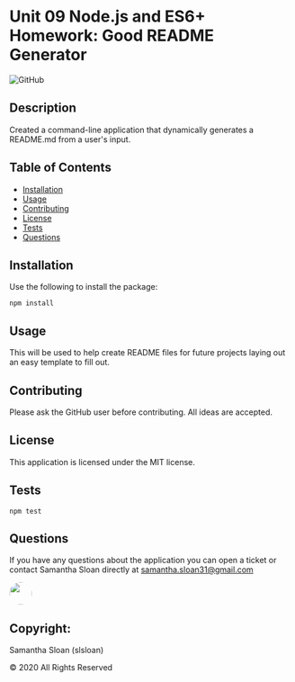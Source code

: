 # Unit 09 Node.js and ES6+ Homework: Good README Generator

  

  ![GitHub](https://img.shields.io/github/license/slsloan/homework-09)


  ## Description
  Created a command-line application that dynamically generates a README.md from a user's input.

  ## Table of Contents
  * [Installation](#installation)
  * [Usage](#usage)
  * [Contributing](#contributing)
  * [License](#license)
  * [Tests](#tests)
  * [Questions](#questions)

  ## Installation
  Use the following to install the package: 
  ```
  npm install
  ```
  
  ## Usage
  This will be used to help create README files for future projects laying out an easy template to fill out.

  ## Contributing
  Please ask the GitHub user before contributing. All ideas are accepted.

  ## License
  This application is licensed under the MIT license.
  
  ## Tests
  ```
  npm test
  ```

  ## Questions
  If you have any questions about the application you can open a ticket or contact Samantha Sloan directly at samantha.sloan31@gmail.com

  

  <img src="https://avatars.githubusercontent.com/slsloan" style="width: 40px; hight:40px; border-radius:100%">


  ## Copyright:

  Samantha Sloan (slsloan)

  © 2020 All Rights Reserved
  